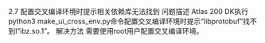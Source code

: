 2.7 配置交叉编译环境时提示相关依赖库无法找到
问题描述
Atlas 200 DK执行python3 make_ui_cross_env.py命令配置交叉编译环境时提示“libprotobuf”找不到l“ibz.so.1”。
解决方法
需要使用root用户配置交叉编译环境。
